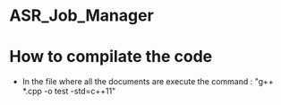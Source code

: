 # ASR_Job_Manager

# How to compilate the code 

* In the file where all the documents are execute the command : "g++ *.cpp -o test -std=c++11"
